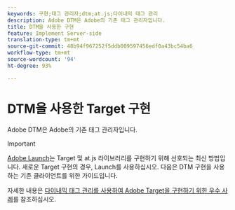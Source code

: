 ```yaml
---
keywords: 구현;태그 관리자;dtm;at.js;다이내믹 태그 관리
description: Adobe DTM은 Adobe의 기존 태그 관리자입니다.
title: DTM을 사용한 구현
feature: Implement Server-side
translation-type: tm+mt
source-git-commit: 48b94f967252f5ddb009597456edf0a43bc54ba6
workflow-type: tm+mt
source-wordcount: '94'
ht-degree: 93%

---
```



# DTM을 사용한 Target 구현

Adobe DTM은 Adobe의 기존 태그 관리자입니다.

>[!IMPORTANT]
>
>[Adobe Launch](/help/c-implementing-target/c-implementing-target-for-client-side-web/how-to-deployatjs/cmp-implementing-target-using-adobe-launch.md#topic_5234DDAEB0834333BD6BA1B05892FC25)는 Target 및 at.js 라이브러리를 구현하기 위해 선호되는 최신 방법입니다. 새로운 Target 구현의 경우, Launch를 사용하십시오. 다음은 DTM 구현을 사용하는 기존 클라이언트를 위한 가이드입니다.

자세한 내용은 [다이내믹 태그 관리를 사용하여 Adobe Target을 구현하기 위한 우수 사례](https://experienceleague.adobe.com/docs/dtm/implementing/overview.html)를 참조하십시오.
